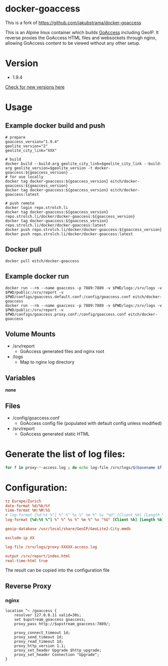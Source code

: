# docker-goaccess

This is a fork of https://github.com/jakubstrama/docker-goaccess

This is an Alpine linux container which builds [GoAccess](https://goaccess.io/download) including GeoIP. It reverse proxies the GoAccess HTML files and
websockets through nginx, allowing GoAccess content to be viewed without any other setup.

# Version

- 1.9.4

[Check for new versions here](https://github.com/allinurl/goaccess/tags)

# Usage

## Example docker build and push

```
# prepare
goaccess_version="1.9.4"
geolite_version="2"
geolite_city_link="XXX"

# build
docker build --build-arg geolite_city_link=$geolite_city_link --build-arg geolite_version=$geolite_version -t docker-goaccess:${goaccess_version} .
# for use locally
docker tag docker-goaccess:${goaccess_version} eitch/docker-goaccess:${goaccess_version}
docker tag docker-goaccess:${goaccess_version} eitch/docker-goaccess:latest

# push remote
docker login repo.strolch.li
docker tag docker-goaccess:${goaccess_version} repo.strolch.li/docker/docker-goaccess:${goaccess_version}
docker tag docker-goaccess:${goaccess_version} repo.strolch.li/docker/docker-goaccess:latest
docker push repo.strolch.li/docker/docker-goaccess:${goaccess_version}
docker push repo.strolch.li/docker/docker-goaccess:latest
```

## Docker pull

```
docker pull eitch/docker-goaccess
```

## Example docker run

```
docker run --rm --name goaccess -p 7889:7889 -v $PWD/logs:/srv/logs -v $PWD/public:/srv/report -v $PWD/configs/goaccess.default.conf:/config/goaccess.conf eitch/docker-goaccess
docker run --rm --name goaccess -p 7889:7889 -v $PWD/logs:/srv/logs -v $PWD/public:/srv/report -v $PWD/configs/goaccess.proxy.conf:/config/goaccess.conf eitch/docker-goaccess
```

## Volume Mounts

- /srv/report
    - GoAccess generated files and nginx root
- /logs
    - Map to nginx log directory

## Variables

**none**

## Files

- /config/goaccess.conf
    - GoAccess config file (populated with default config unless modified)
- /srv/report
    - GoAccess generated static HTML

# Generate the list of log files:

```bash
for f in proxy-*-access.log ; do echo log-file /srv/logs/$(basename $f) | sort ; done
```

# Configuration:
```ini
tz Europe/Zurich
date-format %d/%b/%Y
time-format %H:%M:%S
# log-format [%d:%t %^] %^ %^ %s %^ %m %^ %v "%U" [Client %h] [Length %b] [Gzip %^] [Sent-to %^] "%u" "%R" 
log-format [%d:%t %^] %^ %^ %s %^ %m %^ %v "%U" [Client %h] [Length %b] [Gzip %^] [Sent-to %^] "%u" "%R" [ReqTime %T] [%K %k] [%H]

geoip-database /usr/local/share/GeoIP/GeoLite2-City.mmdb

exclude-ip XX

log-file /srv/logs/proxy-XXXXX-access.log

output /srv/report/index.html
real-time-html true
```

The result can be copied into the configuration file

## Reverse Proxy

### nginx

```
location ^~ /goaccess {
    resolver 127.0.0.11 valid=30s;
    set $upstream_goaccess goaccess;
    proxy_pass http://$upstream_goaccess:7889/;

    proxy_connect_timeout 1d;
    proxy_send_timeout 1d;
    proxy_read_timeout 1d;
    proxy_http_version 1.1;
    proxy_set_header Upgrade $http_upgrade;
    proxy_set_header Connection "Upgrade";
}
```
